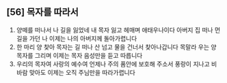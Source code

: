 ## [56] 목자를 따라서

1) 양떼를 떠나서 나 길을 잃었네 내 목자 잃고 헤매며 애태우나이다 아버지 집 떠나 먼길을 가던 나 이제는 나의 아버지께 돌아가렵니다  
2) 한 마리 양 찾아 목자는 길 떠나 산 넘고 물을 건너서 찾아나갑니다 목말라 우는 양 목자를 그리며 이제는 목자 음성만을 듣고 따릅니다  
3) 우리의 목자여 사랑의 예수여 언제나 주의 품안에 보호해 주소서 풍랑이 지나고 비바람 맞아도 이제는 오직 주님만을 따라가렵니다
